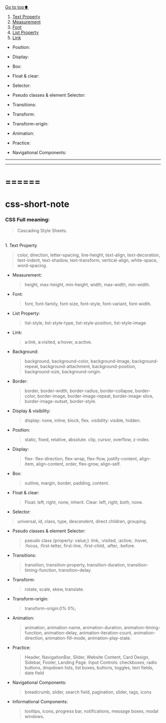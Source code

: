 [Go to top:arrow_up: ](#top)
<a name="top"></a>

1. [Text Property](#property)
1. [Measurement](#measurement)
1. [Font](#font)
1. [List Property](#list)
1. [Link](#link)



- Position:

 

- Display:

  
- Box:

 
- Float & clear:

 
- Selector:


- Pseudo classes & element Selector:

  

- Transitions:

  
- Transform:

 
- Transform-origin:

- Animation:

 
- Practice:

 
- Navigational Components:



---
***
======
=====


[//]: # (Text Property)
<a name="Property"></a>
========================

# css-short-note

### CSS Full meaning:

> Cascading Style Sheets.

<br/>
1. Text Property
<a name="Property"></a>

  > color, direction, letter-spacing, line-height, text-align, text-decoration, text-indent, text-shadow, text-transform, vertical-align, white-space, word-spacing.


- Measurement:

  > height, max-height, min-height, width, max-width, min-width.

- Font:

  > font, font-family, font-size, font-style, font-variant, font-width.


- List Property:

  > list-style, list-style-type, list-style-position, list-style-image.

- Link:

  > a:link, a:visited, a:hover, a:active.

- Background:

  > background, background-color, background-image, background-repeat, background-attachment, background-position, background-size, background-origin.

- Border:

  > border, border-width, border-radius, border-collapse, border-color, border-image, border-image-repeat, border-image-slice, border-image-outset, border-style.

- Display & visibility:

  > display: none, inline, block, flex. visibility: visible, hidden.

- Position:

  > static, fixed, relative, absolute. clip, cursor, overflow, z-index.

- Display:

  > flex- flex-direction, flex-wrap, flex-flow, justify-content, align-item, align-content, order, flex-grow, align-self.

- Box:

  > outline, margin, border, padding, content.

- Float & clear:

  > Float: left, right, none, inherit. Clear: left, right, both, none.

- Selector:

> universal, id, class, type, descendent, direct children, grouping.

- Pseudo classes & element Selector:

  > pseudo class {property: value;} :link, :visited, :active, :hover, :focus, :first-letter, first-line, :first-child, :after, :before.

- Transitions:

  > transition, transition-property, transition-duration, transition-timing-function, transition-delay.

- Transform:

  > rotate, scale, skew, translate.

- Transform-origin:

  > transform-origin:0% 0%;

- Animation:

  > animation, animation-name, animation-duration, animation-timing-function, animation-delay, animation-iteration-count, animation-direction, animation-fill-mode, animation-play-state.

- Practice:

  > Header, NavigationBar, Slider, Website Content, Card Design, Sidebar, Footer, Landing Page.
  > Input Controls: checkboxes, radio buttons, dropdown lists, list boxes, buttons, toggles, text fields, date field

- Navigational Components:

  > breadcrumb, slider, search field, pagination, slider, tags, icons

- Informational Components:
  > tooltips, icons, progress bar, notifications, message boxes, modal windows.
